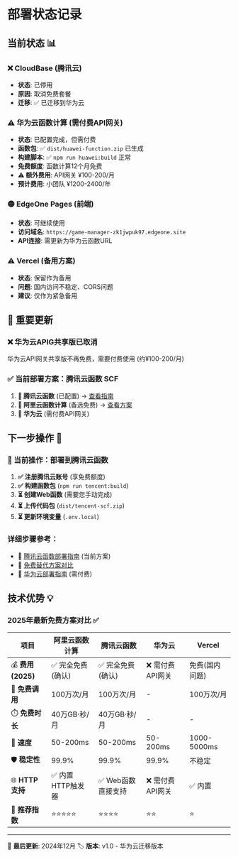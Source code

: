 # 部署状态记录

## 当前状态 📊

### ❌ CloudBase (腾讯云)
- **状态**: 已停用
- **原因**: 取消免费套餐
- **迁移**: ✅ 已迁移到华为云

### ⚠️ 华为云函数计算 (需付费API网关)
- **状态**: 已配置完成，但需付费
- **函数包**: ✅ `dist/huawei-function.zip` 已生成
- **构建脚本**: ✅ `npm run huawei:build` 正常
- **免费额度**: 函数计算12个月免费
- **⚠️ 额外费用**: API网关 ¥100-200/月
- **预计费用**: 小团队 ¥1200-2400/年

### 🟡 EdgeOne Pages (前端)
- **状态**: 可继续使用
- **访问域名**: `https://game-manager-zk1jwpuk97.edgeone.site`
- **API连接**: 需更新为华为云函数URL

### ⚠️ Vercel (备用方案)
- **状态**: 保留作为备用
- **问题**: 国内访问不稳定、CORS问题
- **建议**: 仅作为紧急备用

## 🚨 重要更新 

### ❌ 华为云APIG共享版已取消
华为云API网关共享版不再免费，需要付费使用 (约¥100-200/月)

### ✅ 当前部署方案：腾讯云函数 SCF
1. **🚀 腾讯云函数** (已配置) → [查看指南](./TENCENT-SCF-DEPLOYMENT.md)
2. **🥇 阿里云函数计算** (备选免费) → [查看方案](./ALTERNATIVE-DEPLOYMENT.md)
3. **🥉 华为云** (需付费API网关)

## 下一步操作 🚀

### 🚀 当前操作：部署到腾讯云函数
1. **✅ 注册腾讯云账号** (享免费额度)
2. **✅ 构建函数包** (`npm run tencent:build`)
3. **⏳ 创建Web函数** (需要您手动完成)
4. **⏳ 上传代码包** (`dist/tencent-scf.zip`)
5. **⏳ 更新环境变量** (`.env.local`)

### 详细步骤参考：
- 🚀 [腾讯云函数部署指南](./TENCENT-SCF-DEPLOYMENT.md) (当前方案)
- 🔄 [免费替代方案对比](./ALTERNATIVE-DEPLOYMENT.md)
- 🔧 [华为云部署指南](./HUAWEICLOUD-DEPLOYMENT.md) (需付费)

## 技术优势 💡

### 2025年最新免费方案对比 ✅
| 项目 | 阿里云函数计算 | 腾讯云函数 | 华为云 | Vercel |
|------|---------------|------------|--------|--------|
| 💰 **费用(2025)** | ✅ 完全免费(确认) | ✅ 完全免费(确认) | ❌ 需付费API网关 | 免费(国内问题) |
| 🎯 **免费调用** | 100万次/月 | 100万次/月 | - | 100万次/月 |
| ⏱️ **免费时长** | 40万GB·秒/月 | 40万GB·秒/月 | - | - |
| 🚀 **速度** | 50-200ms | 50-200ms | 50-200ms | 1000-5000ms |
| 🛡️ **稳定性** | 99.9% | 99.9% | 99.9% | 不稳定 |
| 🌐 **HTTP支持** | ✅ 内置HTTP触发器 | ✅ Web函数直接支持 | ❌ 需付费API网关 | ✅ 内置 |
| 🎯 **推荐指数** | ⭐⭐⭐⭐⭐ | ⭐⭐⭐⭐ | ⭐⭐ | ⭐ |

---

📅 **最后更新**: 2024年12月 
🏷️ **版本**: v1.0 - 华为云迁移版本 